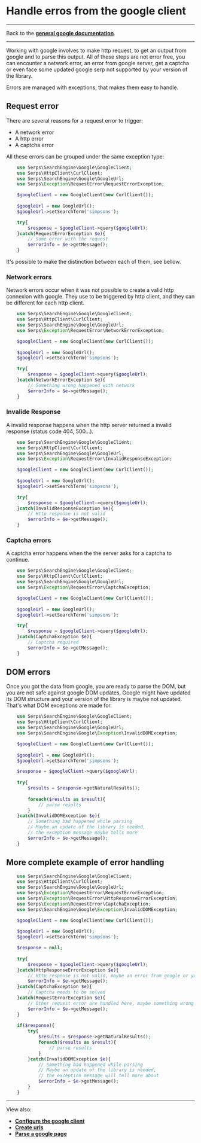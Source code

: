 # Handle erros from the google client
 
 <p></p>

---

Back to the [**general google documentation**](../google.md).

---

Working with google involves to make http request, to get an output from google and to parse this output. 
All of these steps are not error free, you can encounter a network error, an error from google server, get a captcha
or even face some updated google serp not supported by your version of the library.

Errors are managed with exceptions, that makes them easy to handle.

## Request error

There are several reasons for a request error to trigger:

- A network error
- A http error
- A captcha error

All these errors can be grouped under the same exception type:

```php
    use Serps\SearchEngine\Google\GoogleClient;
    use Serps\HttpClient\CurlClient;
    use Serps\SearchEngine\Google\GoogleUrl;
    use Serps\Exception\RequestError\RequestErrorException;

    $googleClient = new GoogleClient(new CurlClient());
    
    $googleUrl = new GoogleUrl();
    $googleUrl->setSearchTerm('simpsons');

    try{
        $response = $googleClient->query($googleUrl);
    }catch(RequestErrorException $e){
        // Some error with the request
        $errorInfo = $e->getMessage();
    }
```

It's possible to make the distinction between each of them, see bellow.

### Network errors

Network errors occur when it was not possible to create a valid http connexion with google. They use to be triggered
by http client, and they can be different for each http client.

```php
    use Serps\SearchEngine\Google\GoogleClient;
    use Serps\HttpClient\CurlClient;
    use Serps\SearchEngine\Google\GoogleUrl;
    use Serps\Exception\RequestError\NetworkErrorException;

    $googleClient = new GoogleClient(new CurlClient());
    
    $googleUrl = new GoogleUrl();
    $googleUrl->setSearchTerm('simpsons');

    try{
        $response = $googleClient->query($googleUrl);
    }catch(NetworkErrorException $e){
        // Something wrong happened with network
        $errorInfo = $e->getMessage();
    }
```

### Invalide Response

A invalid response happens when the http server returned a invalid response (status code 404, 500...).

```php
    use Serps\SearchEngine\Google\GoogleClient;
    use Serps\HttpClient\CurlClient;
    use Serps\SearchEngine\Google\GoogleUrl;
    use Serps\Exception\RequestError\InvalidResponseException;

    $googleClient = new GoogleClient(new CurlClient());
    
    $googleUrl = new GoogleUrl();
    $googleUrl->setSearchTerm('simpsons');

    try{
        $response = $googleClient->query($googleUrl);
    }catch(InvalidResponseException $e){
        // Http response is not valid
        $errorInfo = $e->getMessage();
    }
```

### Captcha errors

A captcha error happens when the the server asks for a captcha to continue.

```php
    use Serps\SearchEngine\Google\GoogleClient;
    use Serps\HttpClient\CurlClient;
    use Serps\SearchEngine\Google\GoogleUrl;
    use Serps\Exception\RequestError\CaptchaException;

    $googleClient = new GoogleClient(new CurlClient());
    
    $googleUrl = new GoogleUrl();
    $googleUrl->setSearchTerm('simpsons');

    try{
        $response = $googleClient->query($googleUrl);
    }catch(CaptchaException $e){
        // Captcha required
        $errorInfo = $e->getMessage();
    }
```

## DOM errors

Once you got the data from google, you are ready to parse the DOM, but you are not safe against google DOM updates,
Google might have updated its DOM structure and your version of the library is maybe not updated. That's what DOM 
exceptions are made for.

```php
    use Serps\SearchEngine\Google\GoogleClient;
    use Serps\HttpClient\CurlClient;
    use Serps\SearchEngine\Google\GoogleUrl;
    use Serps\SearchEngine\Google\Exception\InvalidDOMException;

    $googleClient = new GoogleClient(new CurlClient());
    
    $googleUrl = new GoogleUrl();
    $googleUrl->setSearchTerm('simpsons');

    $response = $googleClient->query($googleUrl);
    
    try{
        $results = $response->getNaturalResults();
    
        foreach($results as $result){
            // parse results
        }
    }catch(InvalidDOMException $e){
        // Something bad happened while parsing
        // Maybe an update of the library is needed, 
        // the exception message maybe tells more
        $errorInfo = $e->getMessage();
    }
```

## More complete example of error handling

```php
    use Serps\SearchEngine\Google\GoogleClient;
    use Serps\HttpClient\CurlClient;
    use Serps\SearchEngine\Google\GoogleUrl;
    use Serps\Exception\RequestError\RequestErrorException;
    use Serps\Exception\RequestError\HttpResponseErrorException;
    use Serps\Exception\RequestError\CaptchaException;
    use Serps\SearchEngine\Google\Exception\InvalidDOMException;

    $googleClient = new GoogleClient(new CurlClient());
    
    $googleUrl = new GoogleUrl();
    $googleUrl->setSearchTerm('simpsons');

    $response = null;
    
    try{
        $response = $googleClient->query($googleUrl);
    }catch(HttpResponseErrorException $e){
        // Http response is not valid, maybe an error from google or your url
        $errorInfo = $e->getMessage();
    }catch(CaptchaException $e){
        // Captcha needs to be solved
    }catch(RequestErrorException $e){
        // Other request error are handled here, maybe something wrong with your network
        $errorInfo = $e->getMessage();
    }
    
    if($response){
        try{
            $results = $response->getNaturalResults();
            foreach($results as $result){
                // parse results
            }
        }catch(InvalidDOMException $e){
            // Something bad happened while parsing
            // Maybe an update of the library is needed, 
            // the exception message will tell more about
            $errorInfo = $e->getMessage();
        }
    }
```



-------

View also:

- [**Configure the google client**](google/client-configuration.md)
- [**Create urls**](google/google-url.md)
- [**Parse a google page**](google/parse-page.md)

